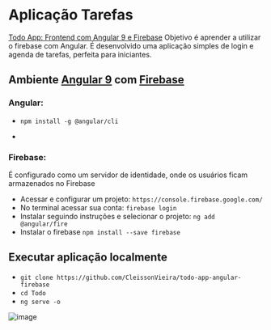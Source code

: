 # Aplicação Tarefas

[Todo App: Frontend com Angular 9 e Firebase](https://balta.io/player/assistir/5e4bf896-7c21-3e47-b9da-208300000000/bbd926ee-0bed-414e-8ec3-000071970101)
Objetivo é aprender a utilizar o firebase com Angular.
É desenvolvido uma aplicação simples de login e agenda de tarefas, perfeita para iniciantes.


## Ambiente [Angular 9](https://angular.io/) com [Firebase](https://firebase.google.com/?hl=pt)

### Angular:
- ```npm install -g @angular/cli```
- ``````

### Firebase:
É configurado como um servidor de identidade, onde os usuários ficam armazenados no Firebase
- Acessar e configurar um projeto: ```https://console.firebase.google.com/```
- No terminal acessar sua conta: ```firebase login```
- Instalar seguindo instruções e selecionar o projeto: ```ng add @angular/fire```
- Instalar o firebase ```npm install --save firebase```

## Executar aplicação localmente
- ```git clone https://github.com/CleissonVieira/todo-app-angular-firebase```
- ```cd Todo```
- ```ng serve -o```

![image](https://user-images.githubusercontent.com/29258164/210262342-1f7d6923-ca1b-4c1c-a114-b4bd639df7e2.png)
